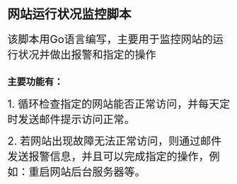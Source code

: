 # 网站运行状况监控脚本

<font size=5>该脚本用Go语言编写，主要用于监控网站的运行状况并做出报警和指定的操作</font>

## 主要功能有：

<font size=5>1. 循环检查指定的网站能否正常访问，并每天定时发送邮件提示访问正常。</font>

<font size=5>2. 若网站出现故障无法正常访问，则通过邮件发送报警信息，并且可以完成指定的操作，例如：重启网站后台服务器等。</font>